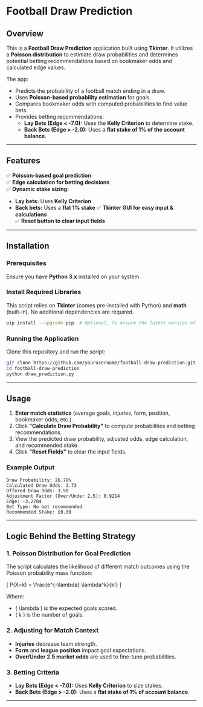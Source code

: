 # Football Draw Prediction

## Overview
This is a **Football Draw Prediction** application built using **Tkinter**. It utilizes a **Poisson distribution** to estimate draw probabilities and determines potential betting recommendations based on bookmaker odds and calculated edge values.

The app:
- Predicts the probability of a football match ending in a draw.
- Uses **Poisson-based probability estimation** for goals.
- Compares bookmaker odds with computed probabilities to find value bets.
- Provides betting recommendations:
  - **Lay Bets (Edge < -7.0):** Uses the **Kelly Criterion** to determine stake.
  - **Back Bets (Edge > -2.0):** Uses a **flat stake of 1% of the account balance**.

---

## Features
✅ **Poisson-based goal prediction**  
✅ **Edge calculation for betting decisions**  
✅ **Dynamic stake sizing:**  
   - **Lay bets:** Uses **Kelly Criterion**
   - **Back bets:** Uses a **flat 1% stake**
✅ **Tkinter GUI for easy input & calculations**  
✅ **Reset button to clear input fields**  

---

## Installation
### Prerequisites
Ensure you have **Python 3.x** installed on your system.

### Install Required Libraries
This script relies on **Tkinter** (comes pre-installed with Python) and **math** (built-in). No additional dependencies are required.

```bash
pip install --upgrade pip  # Optional, to ensure the latest version of pip
```

### Running the Application
Clone this repository and run the script:

```bash
git clone https://github.com/yourusername/football-draw-prediction.git
cd football-draw-prediction
python draw_prediction.py
```

---

## Usage
1. **Enter match statistics** (average goals, injuries, form, position, bookmaker odds, etc.).
2. Click **"Calculate Draw Probability"** to compute probabilities and betting recommendations.
3. View the predicted draw probability, adjusted odds, edge calculation, and recommended stake.
4. Click **"Reset Fields"** to clear the input fields.

### Example Output
```
Draw Probability: 26.78%
Calculated Draw Odds: 3.73
Offered Draw Odds: 3.50
Adjustment Factor (Over/Under 2.5): 0.9214
Edge: -3.2784
Bet Type: No bet recommended
Recommended Stake: £0.00
```

---

## Logic Behind the Betting Strategy
### **1. Poisson Distribution for Goal Prediction**
The script calculates the likelihood of different match outcomes using the Poisson probability mass function:

\[ P(X=k) = \frac{e^{-\lambda} \lambda^k}{k!} \]

Where:
- \( \lambda \) is the expected goals scored.
- \( k \) is the number of goals.

### **2. Adjusting for Match Context**
- **Injuries** decrease team strength.
- **Form** and **league position** impact goal expectations.
- **Over/Under 2.5 market odds** are used to fine-tune probabilities.

### **3. Betting Criteria**
- **Lay Bets (Edge < -7.0):** Uses **Kelly Criterion** to size stakes.
- **Back Bets (Edge > -2.0):** Uses a **flat stake of 1% of account balance**.

---


